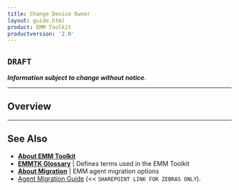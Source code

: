 ```yaml
---
title: Change Device Owner
layout: guide.html
product: EMM Toolkit
productversion: '2.0'
---
```


## `DRAFT`

**_Information subject to change without notice_**. 

-----

## Overview



<!-- 
<img alt="image" style="height:350px" src="active_edge_01.png"/>
_caption_
<br>
 -->

-----

## See Also

* **[About EMM Toolkit](../about)**
* **[EMMTK Glossary](../glossary)** | Defines terms used in the EMM Toolkit
* **[About Migration](../migrateaedo)** | EMM agent migration options 
* [Agent Migration Guide](https://zebra.sharepoint.com/:w:/r/sites/converge/emc-android-platform-architect-review-board/_layouts/15/doc2.aspx?sourcedoc=%7B08423a04-d00d-4015-a4b1-4420ce38749f%7D&action=edit&wdPid=1cdba535) (<< `SHAREPOINT LINK FOR ZEBRAS ONLY`). 
